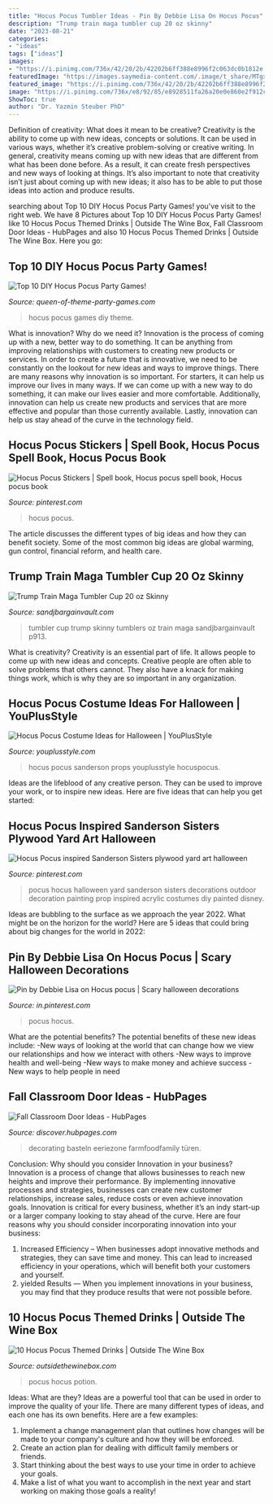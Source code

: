 ```yaml
---
title: "Hocus Pocus Tumbler Ideas - Pin By Debbie Lisa On Hocus Pocus"
description: "Trump train maga tumbler cup 20 oz skinny"
date: "2023-08-21"
categories:
- "ideas"
tags: ["ideas"]
images:
- "https://i.pinimg.com/736x/42/20/2b/42202b6ff388e8996f2c063dc0b1812e.jpg"
featuredImage: "https://images.saymedia-content.com/.image/t_share/MTgxNDI5NzMxMDY5MjczMTkx/fall-classroom-door-ideas.jpg"
featured_image: "https://i.pinimg.com/736x/42/20/2b/42202b6ff388e8996f2c063dc0b1812e.jpg"
image: "https://i.pinimg.com/736x/e8/92/85/e8928511fa26a20e0e860e2f912ca1e3--movies.jpg"
ShowToc: true
author: "Dr. Yazmin Steuber PhD"
---
```



Definition of creativity: What does it mean to be creative?
Creativity is the ability to come up with new ideas, concepts or solutions. It can be used in various ways, whether it’s creative problem-solving or creative writing. In general, creativity means coming up with new ideas that are different from what has been done before. As a result, it can create fresh perspectives and new ways of looking at things. It’s also important to note that creativity isn’t just about coming up with new ideas; it also has to be able to put those ideas into action and produce results.

	

		
searching about Top 10 DIY Hocus Pocus Party Games! you've visit to the right web. We have 8 Pictures about Top 10 DIY Hocus Pocus Party Games! like 10 Hocus Pocus Themed Drinks | Outside The Wine Box, Fall Classroom Door Ideas - HubPages and also 10 Hocus Pocus Themed Drinks | Outside The Wine Box. Here you go:
		
    
## Top 10 DIY Hocus Pocus Party Games!

<img loading=lazy src="http://www.queen-of-theme-party-games.com/images/diy-Hocus-Pocus-Party-Games.png" onerror="this.onerror=null;this.src='https://tse1.mm.bing.net/th?id=OIP.CX68_2oKCG3P_scg5GbZjgAAAA&amp;pid=15.1';" alt="Top 10 DIY Hocus Pocus Party Games!">

_Source: queen-of-theme-party-games.com_

>hocus pocus games diy theme. 

	

What is innovation? Why do we need it?
Innovation is the process of coming up with a new, better way to do something. It can be anything from improving relationships with customers to creating new products or services. In order to create a future that is innovative, we need to be constantly on the lookout for new ideas and ways to improve things.
There are many reasons why innovation is so important. For starters, it can help us improve our lives in many ways. If we can come up with a new way to do something, it can make our lives easier and more comfortable. Additionally, innovation can help us create new products and services that are more effective and popular than those currently available. Lastly, innovation can help us stay ahead of the curve in the technology field.

    
## Hocus Pocus Stickers | Spell Book, Hocus Pocus Spell Book, Hocus Pocus Book

<img loading=lazy src="https://i.pinimg.com/736x/42/20/2b/42202b6ff388e8996f2c063dc0b1812e.jpg" onerror="this.onerror=null;this.src='https://tse2.mm.bing.net/th?id=OIP.VA_602BCPR-Y0HTxv-oJPQAAAA&amp;pid=15.1';" alt="Hocus Pocus Stickers | Spell book, Hocus pocus spell book, Hocus pocus book">

_Source: pinterest.com_

>hocus pocus. 

	

The article discusses the different types of big ideas and how they can benefit society. Some of the most common big ideas are global warming, gun control, financial reform, and health care.

    
## Trump Train Maga Tumbler Cup 20 Oz Skinny

<img loading=lazy src="http://www.sandjbargainvault.com/uploads/4/0/5/1/40511285/s745427621762206686_p913_i16_w1278.jpeg?width=640" onerror="this.onerror=null;this.src='https://tse3.mm.bing.net/th?id=OIP.o--tZqGtlo-spP_LXzw6cwHaLs&amp;pid=15.1';" alt="Trump Train Maga Tumbler Cup 20 oz Skinny">

_Source: sandjbargainvault.com_

>tumbler cup trump skinny tumblers oz train maga sandjbargainvault p913. 

	

What is creativity?
Creativity is an essential part of life. It allows people to come up with new ideas and concepts. Creative people are often able to solve problems that others cannot. They also have a knack for making things work, which is why they are so important in any organization.

    
## Hocus Pocus Costume Ideas For Halloween | YouPlusStyle

<img loading=lazy src="http://www.youplusstyle.com/wp-content/uploads/2012/10/HocusPocus-Sarah-costume.jpeg" onerror="this.onerror=null;this.src='https://tse3.mm.bing.net/th?id=OIP.GVo0m1_cm9MYTjAOkomuqAHaJ4&amp;pid=15.1';" alt="Hocus Pocus Costume Ideas for Halloween | YouPlusStyle">

_Source: youplusstyle.com_

>hocus pocus sanderson props youplusstyle hocuspocus. 

	

Ideas are the lifeblood of any creative person. They can be used to improve your work, or to inspire new ideas. Here are five ideas that can help you get started: 

    
## Hocus Pocus Inspired Sanderson Sisters Plywood Yard Art Halloween

<img loading=lazy src="https://i.pinimg.com/736x/e9/b3/a3/e9b3a37c1f96d38d810ff7da63dc4eab--sanderson-sisters-hocus-pocus.jpg" onerror="this.onerror=null;this.src='https://tse2.mm.bing.net/th?id=OIP.-yVI7N5GILfg6biZLUp-UwHaKH&amp;pid=15.1';" alt="Hocus Pocus inspired Sanderson Sisters plywood yard art halloween">

_Source: pinterest.com_

>pocus hocus halloween yard sanderson sisters decorations outdoor decoration painting prop inspired acrylic costumes diy painted disney. 

	

Ideas are bubbling to the surface as we approach the year 2022. What might be on the horizon for the world? Here are 5 ideas that could bring about big changes for the world in 2022:

    
## Pin By Debbie Lisa On Hocus Pocus | Scary Halloween Decorations

<img loading=lazy src="https://i.pinimg.com/736x/e8/92/85/e8928511fa26a20e0e860e2f912ca1e3--movies.jpg" onerror="this.onerror=null;this.src='https://tse3.mm.bing.net/th?id=OIP.igBMNLJAuuj_EXB_EFyd0QHaJl&amp;pid=15.1';" alt="Pin by Debbie Lisa on Hocus pocus | Scary halloween decorations">

_Source: in.pinterest.com_

>pocus hocus. 

	

What are the potential benefits?
The potential benefits of these new ideas include: 
-New ways of looking at the world that can change how we view our relationships and how we interact with others 
-New ways to improve health and well-being 
-New ways to make money and achieve success 
-New ways to help people in need

    
## Fall Classroom Door Ideas - HubPages

<img loading=lazy src="https://images.saymedia-content.com/.image/t_share/MTgxNDI5NzMxMDY5MjczMTkx/fall-classroom-door-ideas.jpg" onerror="this.onerror=null;this.src='https://tse4.mm.bing.net/th?id=OIP.AvCFfQ-CqJIElil3Ooav1wHaJP&amp;pid=15.1';" alt="Fall Classroom Door Ideas - HubPages">

_Source: discover.hubpages.com_

>decorating basteln eeriezone farmfoodfamily türen. 

	

Conclusion: Why should you consider Innovation in your business?
Innovation is a process of change that allows businesses to reach new heights and improve their performance. By implementing innovative processes and strategies, businesses can create new customer relationships, increase sales, reduce costs or even achieve innovation goals. Innovation is critical for every business, whether it’s an indy start-up or a larger company looking to stay ahead of the curve. Here are four reasons why you should consider incorporating innovation into your business: 
1) Increased Efficiency – When businesses adopt innovative methods and strategies, they can save time and money. This can lead to increased efficiency in your operations, which will benefit both your customers and yourself. 
2) yielded Results — When you implement innovations in your business, you may find that they produce results that were not possible before.

    
## 10 Hocus Pocus Themed Drinks | Outside The Wine Box

<img loading=lazy src="https://outsidethewinebox.com/wp-content/uploads/2020/09/IMG_5947-1-735x1103.jpg" onerror="this.onerror=null;this.src='https://tse3.mm.bing.net/th?id=OIP.iHhjyj2jCUpy-OAAA85DfgHaLH&amp;pid=15.1';" alt="10 Hocus Pocus Themed Drinks | Outside The Wine Box">

_Source: outsidethewinebox.com_

>pocus hocus potion. 

	

Ideas: What are they?
Ideas are a powerful tool that can be used in order to improve the quality of your life. There are many different types of ideas, and each one has its own benefits. Here are a few examples: 
1. Implement a change management plan that outlines how changes will be made to your company's culture and how they will be enforced. 
2. Create an action plan for dealing with difficult family members or friends. 
3. Start thinking about the best ways to use your time in order to achieve your goals. 
4. Make a list of what you want to accomplish in the next year and start working on making those goals a reality!

